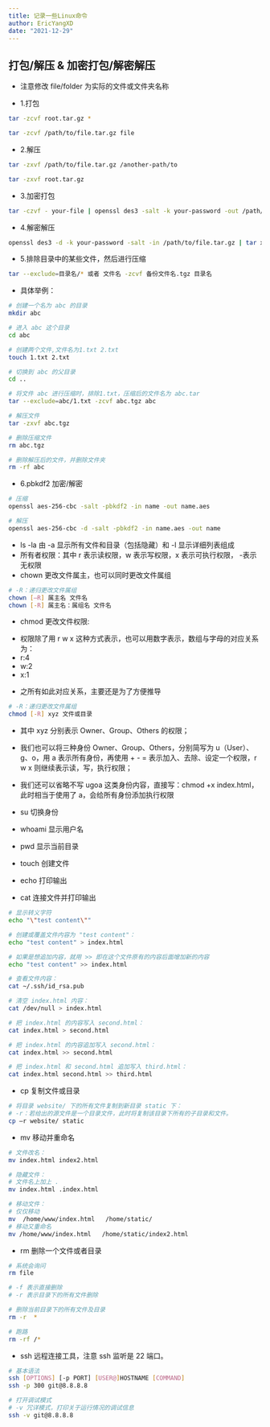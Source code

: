 ```yaml
---
title: 记录一些Linux命令
author: EricYangXD
date: "2021-12-29"
---
```


## 打包/解压 & 加密打包/解密解压

-   注意修改 file/folder 为实际的文件或文件夹名称

-   1.打包

```bash
tar -zcvf root.tar.gz *
```

```bash
tar -zcvf /path/to/file.tar.gz file
```

-   2.解压

```bash
tar -zxvf /path/to/file.tar.gz /another-path/to
```

```bash
tar -zxvf root.tar.gz
```

-   3.加密打包

```bash
tar -czvf - your-file | openssl des3 -salt -k your-password -out /path/to/file.tar.gz
```

-   4.解密解压

```bash
openssl des3 -d -k your-password -salt -in /path/to/file.tar.gz | tar xzf -
```

-   5.排除目录中的某些文件，然后进行压缩

```bash
tar --exclude=目录名/* 或者 文件名 -zcvf 备份文件名.tgz 目录名
```

-   具体举例：

```bash
# 创建一个名为 abc 的目录
mkdir abc

# 进入 abc 这个目录
cd abc

# 创建两个文件,文件名为1.txt 2.txt
touch 1.txt 2.txt

# 切换到 abc 的父目录
cd ..

# 将文件 abc 进行压缩时，排除1.txt，压缩后的文件名为 abc.tar
tar --exclude=abc/1.txt -zcvf abc.tgz abc

# 解压文件
tar -zxvf abc.tgz

# 删除压缩文件
rm abc.tgz

# 删除解压后的文件，并删除文件夹
rm -rf abc
```

-   6.pbkdf2 加密/解密

```bash
# 压缩
openssl aes-256-cbc -salt -pbkdf2 -in name -out name.aes
```

```bash
# 解压
openssl aes-256-cbc -d -salt -pbkdf2 -in name.aes -out name
```

-   ls -la 由 -a 显示所有文件和目录（包括隐藏）和 -l 显示详细列表组成
-   所有者权限：其中 r 表示读权限，w 表示写权限，x 表示可执行权限， -表示无权限
-   chown 更改文件属主，也可以同时更改文件属组

```bash
# -R：递归更改文件属组
chown [–R] 属主名 文件名
chown [-R] 属主名：属组名 文件名
```

-   chmod 更改文件权限:

*   权限除了用 r w x 这种方式表示，也可以用数字表示，数组与字母的对应关系为：
*   r:4
*   w:2
*   x:1

-   之所有如此对应关系，主要还是为了方便推导

```bash
# -R：递归更改文件属组
chmod [-R] xyz 文件或目录
```

-   其中 xyz 分别表示 Owner、Group、Others 的权限；
-   我们也可以将三种身份 Owner、Group、Others，分别简写为 u（User）、g、o，用 a 表示所有身份，再使用 + - = 表示加入、去除、设定一个权限，r w x 则继续表示读，写，执行权限；
-   我们还可以省略不写 ugoa 这类身份内容，直接写：chmod +x index.html，此时相当于使用了 a，会给所有身份添加执行权限

-   su 切换身份
-   whoami 显示用户名
-   pwd 显示当前目录
-   touch 创建文件
-   echo 打印输出
-   cat 连接文件并打印输出

```bash
# 显示转义字符
echo "\"test content\""

# 创建或覆盖文件内容为 "test content"：
echo "test content" > index.html

# 如果是想追加内容，就用 >> 即在这个文件原有的内容后面增加新的内容
echo "test content" >> index.html

# 查看文件内容：
cat ~/.ssh/id_rsa.pub

# 清空 index.html 内容：
cat /dev/null > index.html

# 把 index.html 的内容写入 second.html：
cat index.html > second.html

# 把 index.html 的内容追加写入 second.html：
cat index.html >> second.html

# 把 index.html 和 second.html 追加写入 third.html：
cat index.html second.html >> third.html
```

-   cp 复制文件或目录

```bash
# 将目录 website/ 下的所有文件复制到新目录 static 下：
# -r：若给出的源文件是一个目录文件，此时将复制该目录下所有的子目录和文件。
cp –r website/ static
```

-   mv 移动并重命名

```bash
# 文件改名：
mv index.html index2.html

# 隐藏文件：
# 文件名上加上 .
mv index.html .index.html

# 移动文件：
# 仅仅移动
mv  /home/www/index.html   /home/static/
# 移动又重命名
mv /home/www/index.html   /home/static/index2.html
```

-   rm 删除一个文件或者目录

```bash
# 系统会询问
rm file

# -f 表示直接删除
# -r 表示目录下的所有文件删除

# 删除当前目录下的所有文件及目录
rm -r  *

# 跑路
rm -rf /*
```

-   ssh 远程连接工具，注意 ssh 监听是 22 端口。

```bash
# 基本语法
ssh [OPTIONS] [-p PORT] [USER@]HOSTNAME [COMMAND]
ssh -p 300 git@8.8.8.8

# 打开调试模式
# -v 冗详模式，打印关于运行情况的调试信息
ssh -v git@8.8.8.8
```
